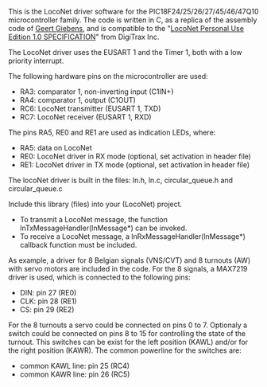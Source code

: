 This is the LocoNet driver software for the PIC18F24/25/26/27/45/46/47Q10 microcontroller family.
The code is written in C, as a replica of the assembly code of [Geert Giebens](https://github.com/GeertGiebens), and is compatible to the "[LocoNet Personal Use Edition 1.0 SPECIFICATION](https://www.digitrax.com/static/apps/cms/media/documents/loconet/loconetpersonaledition.pdf)" from DigiTrax Inc.

The LocoNet driver uses the EUSART 1 and the Timer 1, both with a low priority interrupt.

The following hardware pins on the microcontroller are used:
  - RA3: comparator 1, non-inverting input (C1IN+)
  - RA4: comparator 1, output (C1OUT)
  - RC6: LocoNet transmitter (EUSART 1, TXD)
  - RC7: LocoNet receiver (EUSART 1, RXD)

The pins RA5, RE0 and RE1 are used as indication LEDs, where:
  - RA5: data on LocoNet
  - RE0: LocoNet driver in RX mode (optional, set activation in header file)
  - RE1: LocoNet driver in TX mode (optional, set activation in header file)

The locoNet driver is built in the files: ln.h, ln.c, circular_queue.h and circular_queue.c

Include this library (files) into your (LocoNet) project.
 - To transmit a LocoNet message, the function lnTxMessageHandler(lnMessage*) can be invoked.
 - To receive a LocoNet message, a lnRxMessageHandler(lnMessage*) callback function must be included.
 

As example, a driver for 8 Belgian signals (VNS/CVT) and 8 turnouts (AW) with servo motors are included in the code.
For the 8 signals, a MAX7219 driver is used, which is connected to the following pins:
 - DIN: pin 27 (RE0)
 - CLK: pin 28 (RE1)
 - CS: pin 29 (RE2)

For the 8 turnouts a servo could be connected on pins 0 to 7. Optionaly a switch could be connected on pins 8 to 15 for controlling the state of the turnout.
This switches can be exist for the left position (KAWL) and/or for the right position (KAWR). The common powerline for the switches are:
 - common KAWL line: pin 25 (RC4)
 - common KAWR line: pin 26 (RC5)